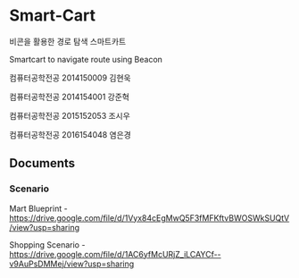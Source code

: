 # Smart-Cart

비콘을 활용한 경로 탐색 스마트카트

Smartcart to navigate route using Beacon


컴퓨터공학전공
2014150009
김현욱

컴퓨터공학전공
2014154001
강준혁

컴퓨터공학전공
2015152053
조시우

컴퓨터공학전공
2016154048
염은경



## Documents

### Scenario

Mart Blueprint - https://drive.google.com/file/d/1Vyx84cEgMwQ5F3fMFKftvBWOSWkSUQtV/view?usp=sharing

Shopping Scenario - https://drive.google.com/file/d/1AC6yfMcURjZ_iLCAYCf--v9AuPsDMMej/view?usp=sharing
